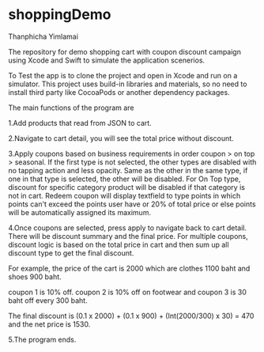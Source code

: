 # shoppingDemo
Thanphicha Yimlamai

The repository for demo shopping cart with coupon discount campaign using Xcode and Swift to simulate the application scenerios.

To Test the app is to clone the project and open in Xcode and run on a simulator. This project uses build-in libraries and materials, so no need to install third party like CocoaPods or another dependency packages.

The main functions of the program are 

1.Add products that read from JSON to cart.

2.Navigate to cart detail, you will see the total price without discount.

3.Apply coupons based on business requirements in order coupon > on top > seasonal. If the first type is not selected, the other types are disabled with no tapping action and less opacity. Same as the other in the same type, if one in that type is selected, the other will be disabled. For On Top type, discount for specific category product will be disabled if that category is not in cart. Redeem coupon will display textfield to type points in which points can't exceed the points user have or 20% of total price or else points will be automatically assigned its maximum. 

4.Once coupons are selected, press apply to navigate back to cart detail. There will be discount summary and the final price. For multiple coupons, discount logic is based on the total price in cart and then sum up all discount type to get the final discount. 

For example, the price of the cart is 2000 which are clothes 1100 baht and shoes 900 baht.

coupon 1 is 10% off. coupon 2 is 10% off on footwear and coupon 3 is 30 baht off every 300 baht.

The final discount is (0.1 x 2000) + (0.1 x 900) + (Int(2000/300) x 30) = 470 and the net price is 1530.


5.The program ends.



